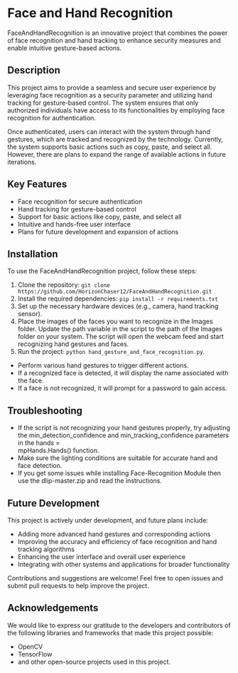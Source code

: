 # Face and Hand Recognition

FaceAndHandRecognition is an innovative project that combines the power of face recognition and hand tracking to enhance security measures and enable intuitive gesture-based actions. 

## Description

This project aims to provide a seamless and secure user experience by leveraging face recognition as a security parameter and utilizing hand tracking for gesture-based control. The system ensures that only authorized individuals have access to its functionalities by employing face recognition for authentication.

Once authenticated, users can interact with the system through hand gestures, which are tracked and recognized by the technology. Currently, the system supports basic actions such as copy, paste, and select all. However, there are plans to expand the range of available actions in future iterations.

## Key Features

- Face recognition for secure authentication
- Hand tracking for gesture-based control
- Support for basic actions like copy, paste, and select all
- Intuitive and hands-free user interface
- Plans for future development and expansion of actions

## Installation

To use the FaceAndHandRecognition project, follow these steps:

1. Clone the repository: `git clone https://github.com/HorizonChaser12/FaceAndHandRecognition.git`
2. Install the required dependencies: `pip install -r requirements.txt`
3. Set up the necessary hardware devices (e.g., camera, hand tracking sensor).
4. Place the images of the faces you want to recognize in the Images folder.
   Update the path variable in the script to the path of the Images folder on your system.
   The script will open the webcam feed and start recognizing hand gestures and faces.
5. Run the project: `python hand_gesture_and_face_recognition.py`.
- Perform various hand gestures to trigger different actions.
- If a recognized face is detected, it will display the name associated with the face.
- If a face is not recognized, it will prompt for a password to gain access.

## Troubleshooting

- If the script is not recognizing your hand gestures properly, try adjusting the min_detection_confidence and min_tracking_confidence parameters in the hands =     
  mpHands.Hands() function.
- Make sure the lighting conditions are suitable for accurate hand and face detection.
- If you get some issues while installing Face-Recognition Module then use the dlip-master.zip and read the instructions.

## Future Development

This project is actively under development, and future plans include:

- Adding more advanced hand gestures and corresponding actions
- Improving the accuracy and efficiency of face recognition and hand tracking algorithms
- Enhancing the user interface and overall user experience
- Integrating with other systems and applications for broader functionality

Contributions and suggestions are welcome! Feel free to open issues and submit pull requests to help improve the project.

## Acknowledgements

We would like to express our gratitude to the developers and contributors of the following libraries and frameworks that made this project possible:

- OpenCV
- TensorFlow
- and other open-source projects used in this project.
